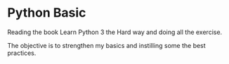 # Python Basic
Reading the book Learn Python 3 the Hard way and doing all the exercise.

The objective is to strengthen my basics and instilling some the best practices.
